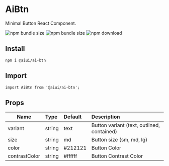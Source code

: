 # AiBtn
Minimal Button React Component.

![npm bundle size](https://img.shields.io/bundlephobia/min/@aiui/ai-btn)
![npm bundle size](https://img.shields.io/bundlephobia/minzip/@aiui/ai-btn)
![npm download](https://img.shields.io/npm/dm/@aiui/ai-btn.svg)

## Install
    npm i @aiui/ai-btn

## Import
    import AiBtn from '@aiui/ai-btn';


## Props
|   Name        |  Type  |   Default       | Description |
|---------------|:-------|:----------------|:------------|
| variant       | string | text            | Button variant (text, outlined, contained) |
| size          | string | md              | Button size (sm, md, lg)  |
| color         | string | #212121         | Button Color  |
| contrastColor | string | #ffffff         | Button Contrast Color  |
